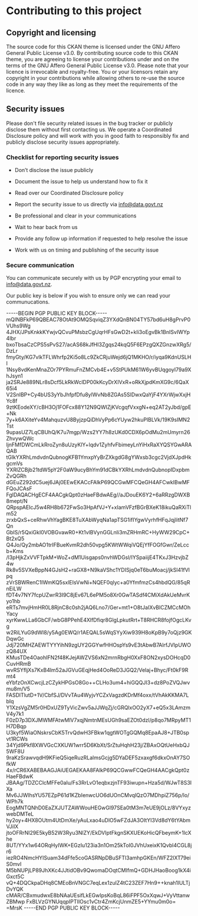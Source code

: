 # Contributing to this project

## Copyright and licensing  
The source code for this CKAN theme is licensed under the GNU Affero General Public License v3.0. By contributing source code to this CKAN theme, you are agreeing to license your contributions under and on the terms of the GNU Affero General Public License v3.0. Please note that your licence is irrevocable and royalty-free. You or your licensors retain any copyright in your contributions while allowing others to re-use the source code in any way they like as long as they meet the requirements of the licence. 

## Security issues

Please don't file security related issues in the bug tracker or publicly disclose them without first contacting us. We operate a Coordinated Disclosure policy and will work with you in good faith to responsibly fix and publicly disclose security issues appropriately.

### Checklist for reporting security issues

* Don’t disclose the issue publicly

* Document the issue to help us understand how to fix it

* Read over our Coordinated Disclosure policy

* Report the security issue to us directly via info@data.govt.nz

* Be professional and clear in your communications

* Wait to hear back from us

* Provide any follow up information if requested to help resolve the issue

* Work with us on timing and publishing of the security issue

### Secure communication

You can communicate securely with us by PGP encrypting your email to info@data.govt.nz.

Our public key is below if you wish to ensure only we can read your communucations.

-----BEGIN PGP PUBLIC KEY BLOCK-----
mQINBFkP69QBEAC78OtAt9OMQSqviqZ3YXdQnBN04TY57bd6uH8gPrvP0VUhs9Wg
4JHX/JPsKnkkKYwjvQCvuPMsbzCgUqrHFsGwD2t+kIi3oEgvBk1BnISvIWYp4Ibr
bxoTbsaCzCPS5sPvS27/acAS68kJfHI3Zgqs24kqQ5F6EPzgQXZGnzwXRg5/DzLr
fmyGty/KG7vlkTFLWhrfp2Ki5o8Lc9ZkCRjuWejd6jQ1MKHO/r/iyqa9KdnUSLHI
1Nsy8vdKenMnaZOr7PYRmuFnZMCvb4E+v5StPUkM61W6yvBUqgoyI79a9XhJsyn1
ja2SRJe889NLr8sDcf5LkRkWclDP00kKcyDrXIVxR+oRkXjpdKmXG9c/6QaX65i4
V2SnIBP+Cy4bUS3yYbJhfpfDfu8ylWvNb8ZGAs5SlDwxQaYjF4YXrWjwXxjHYc8f
9ztKEodeXY/cBH3Oj1FOFcx88Y12N9QWIZjKVcgqfVxxgN+eq2AT2yJbd/gpE+Nk
7y+k6AXiteYv4MahquzvU8ByjzpQiDhVyPp6cYUyw2hkuPlBLVk/19K9sIMN2Tst
9upasUZ7LqCBUhQ/K7u7mgp/Wzs2YY7h8zUKd0CDX6pOdMu2mUmyrn26ZhvywQWc
ljnFMfDWCmLkRroZyn8uUzyKlY+lqdv1ZyhfvFbimeyLnYiHxRaXYQSYGwARAQAB
tGlkYXRhLmdvdnQubnogKFB1YmxpYyBrZXkgdG8gYWxsb3cgc2VjdXJpdHkgcmVs
YXRlZCBjb21tdW5pY2F0aW9ucyBhYm91dCBkYXRhLmdvdnQubnopIDxpbmZvQGRh
dGEuZ292dC5uej6JAj0EEwEKACcFAlkP69QCGwMFCQeGH4AFCwkIBwMFFQoJCAsF
FgIDAQACHgECF4AACgkQpt0zHaeFBdwAEg//aJDouEK6Y2+6aRRzgDWXB8mept/N
QRpspAEIcJ5w4RH8b672FwSo3HpAfVJ+Y+xIamVFzfBGrBXeK18ikuQaRXiTlm52
zrxbQxS+ceRhwVhYagBKE8TuXAbWyqNa1apTSG1ifIYgwVyrhfHFqJqjIitNf7Qn
GbIS/r5QxiGkI0VOBGvawR0+Kt1vlBVynGGLnIi3mZRHmRC+HyWW29CpC+Bt2xQ5
Q4Jo/Qy2mbAO1trIFBueKvmR2dh50vpg5KWtWWqiVQEjYfFOGfGwr/ZeLccb+Kms
/l3pHjkZxVVFTpkM+WoZ+dM1Uisgaps0nvhWDGsl/IYSpaiijE4TKxJ3HzvjbZ4w
Rk8v5SVXeBppN4GJsH2+raGX8+N9kaVShc1YDISjq0eT6buMoacj/jkSl41fVlpq
zVrSBWRenC1lWmKQ5sxlEIsVwNi+NQEF0qlyc+a0YfmfmzCs4hbdQG/85qRnEiLW
fDT4v7NY7fcpUZwrR3I9C8jEv67L6ePM5o8Xr0GwTASdf4CMiXdAkUeMvrKyo1hb
eRTs7mvjHmHR0L8RjnC8c0sh2jAQ6Lno7/Ger+mt1+O8tJaIXvBlCZMCcMOhYacy
xyrKwwLLa6GbCF/wbG8PPehE4XlfDfiqr8GlgLpkutRrt+T8RHCR8fojfOgcLKvg
w2RiLYuG9dWl8/y5Ag0EWQ/r1AEQAL5sWqSYyXiw939H8oKpB9y7oQjz9GKDqwGc
Jdj720MHZAEWTYYYihN9zgUY2GGYwfHHOspYs9vE3tAbwB7AlrfJVIpUWOzQ84UX
KMusTDe4OaohIFN2f48KJejAWZVS6xN2mrnRbgH0XxF8ON2xysDOHcqD0CuvHRmB
wvRSYfljXs7KxB4lm52aJGVuGEqjHed4OoReD3JGQ2/Velaj+Bhyc/Ft0kF9Rmt4
eYbfzOnXCwcjLzCZykHPGsO8Go++CLHo3um4+hiGQQJI3+dz8PoZVQJwvmu8m/V5
FASDlTlutD+1V/CbfSJ/DVvTAu4WyjvYCZxVagzdKDrMf4oxx/tVhAkKKMA7LbIq
Y1XzsVgZM5r0HDxUZ9TyVicZwv5aJJWqZj/cGRQlxOO2yX7+eQ5x3LAmzmV4y7k1
F0zD7p3DXJMWMFAtwMlV7xqjNmtnMEsUGh9saEZOt0dzl/p8qo7MRpyMT1H7DBqp
U3kyf5WiaONskrsCbK5TrvQdwH3FBkw1qgtWOTgGQMq8EpaAJ8+JTB0spvt1RCWs
34Yjd9Pkf8XWVGcCXKUW1wrr5D6KbXt/SrZtuHqhH23j/ZBAxOQtUeHxbQJ5WF8U
9raKzSrawvqdH9KFieQ5iqeRuzRLalmsGcjg5DYaDEF5zxaxgf6dkxOnAY7SOfkW
4x/rCR6XABEBAAGJAiUEGAEKAA8FAlkP69QCGwwFCQeGH4AACgkQpt0zHaeFBdwK
JBAAg/TDZCClcMFFe0aIu/Fs3RrLvO1eqbxzjnTF93iwupn+Hza5d/WJwT8S3IXa
Mv6JJWlhsYU57EZpP61d1KZbIenwcUO6dUOnCMvqlQzO7MDhpiZ756p/lo/WPh7k
EogMNTQNhD0EaZXJUTZAWWouHEGwGl97SEa0tM3m7eUE9jOLz/8VYxyzwebDMTeL
hy2oy+4HX8OUtm4UtDmXe/yAuLxao4uDlO5wFZdJA3OItYI3Vd8dY6tYAbmVJiIX
jtoOFRrNI29E5kyB52W3Ryu3NlZY/EkDVIptFkgnSKXUEKoHicQFbeymK+1lcXhe
8UT/YYx1w64ORqHyIWK+EGzIu123ia3n1Om25kToI0JVhUxeixK1Qvbl4CGL8jr6
iezRO4NmcHYISuam34dFfe5coGASRNpDBuSFTl3amhpGKEn/WFZ2lXT79eiS0mvl
M5bNUPjLP89JhXKc4JJtidOBv9QwomaDOqtCMIfmQ+GDHJHaoBoog1kX4iGxct5C
vQ+4DQCkpaDHq8CMEoBnVNGC7eqLex1zulZ4tC23ZEF7Hn9++knah1lULTjDvYQK
cMAR/CBxmudwxE8bNAaUEsifLkEGwIpsKoBqL86iFPF5OxXqwJ+VyVttanwZBMwp
FxBLVzGYNUqqpIPTIIOsc1vCtr4ZmKcjUnmZE5+YYmu0m0o=
=MrsK
-----END PGP PUBLIC KEY BLOCK-----


